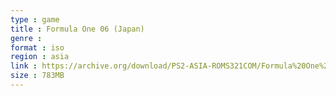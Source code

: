 ```yaml
---
type : game
title : Formula One 06 (Japan)
genre : 
format : iso
region : asia
link : https://archive.org/download/PS2-ASIA-ROMS321COM/Formula%20One%2006%20%28Japan%29.7z
size : 783MB
---
```

